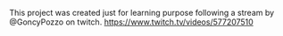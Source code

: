 This project was created just for learning purpose following a stream by @GoncyPozzo on twitch. https://www.twitch.tv/videos/577207510
